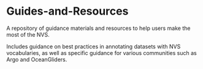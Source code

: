 # Guides-and-Resources
A repository of guidance materials and resources to help users make the most of the NVS.

Includes guidance on best practices in annotating datasets with NVS vocabularies, as well as specific guidance for various communities such as Argo and OceanGliders.
